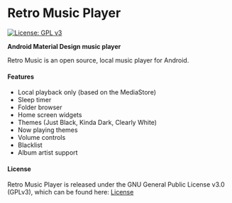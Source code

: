 # Retro Music Player

[![License: GPL v3](https://img.shields.io/badge/License-GPL%20v3-blue.svg)](https://github.com/h4h13/RetroMusicPlayer/blob/master/LICENSE.txt)

**Android Material Design music player**

Retro Music is an open source, local music player for Android.

#### Features

- Local playback only (based on the MediaStore)
- Sleep timer
- Folder browser
- Home screen widgets
- Themes (Just Black, Kinda Dark, Clearly White)
- Now playing themes
- Volume controls
- Blacklist
- Album artist support

#### License

Retro Music Player is released under the GNU General Public License v3.0 (GPLv3), which can be found here: [License](LICENSE.md)



